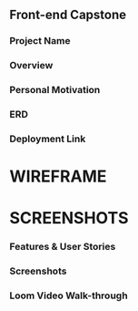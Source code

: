 ## Front-end Capstone

### Project Name

### Overview

### Personal Motivation

### ERD

### Deployment Link

# WIREFRAME 

# SCREENSHOTS

### Features & User Stories

### Screenshots

### Loom Video Walk-through
